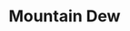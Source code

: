 ---
layout: post
title: Mountain Dew
thumb-image: /work-dew.jpg
thumb-cover: /work-dew-cover.jpg
thumb-video: /work-dew.mp4
year: 2015
agency: Firstborn
color: rgb(235, 233, 240)
role: Lead Front End Engineer
href: http://mountaindew.com
---